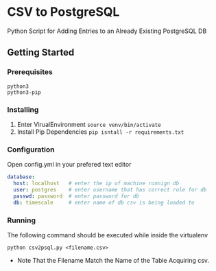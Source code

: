 # CSV to PostgreSQL
Python Script for Adding Entries to an Already Existing PostgreSQL DB

## Getting Started

### Prerequisites
```
python3
python3-pip
```

### Installing
1. Enter VirualEnvironment 
`source venv/bin/activate`
2. Install Pip Dependencies
`pip isntall -r requirements.txt`

### Configuration
Open config.yml in your prefered text editor
```yml
database: 
  host: localhost 	# enter the ip of machine runnign db
  user: postgres	# enter username that has correct role for db
  passwd: password 	# enter password for db
  db: timescale		# enter name of db csv is being loaded to 
```

### Running 
The following command should be executed while inside the virtualenv
```
python csv2psql.py <filename.csv>
```
* Note That the Filename Match the Name of the Table Acquiring csv.

